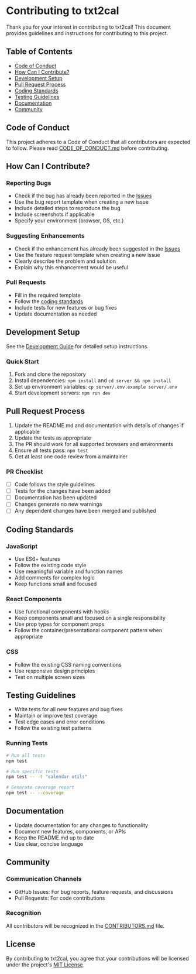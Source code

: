 # Contributing to txt2cal

Thank you for your interest in contributing to txt2cal! This document provides guidelines and instructions for contributing to this project.

## Table of Contents

- [Code of Conduct](#code-of-conduct)
- [How Can I Contribute?](#how-can-i-contribute)
- [Development Setup](#development-setup)
- [Pull Request Process](#pull-request-process)
- [Coding Standards](#coding-standards)
- [Testing Guidelines](#testing-guidelines)
- [Documentation](#documentation)
- [Community](#community)

## Code of Conduct

This project adheres to a Code of Conduct that all contributors are expected to follow. Please read [CODE_OF_CONDUCT.md](CODE_OF_CONDUCT.md) before contributing.

## How Can I Contribute?

### Reporting Bugs

- Check if the bug has already been reported in the [Issues](https://github.com/maciejjedrzejczyk/txt2cal/issues)
- Use the bug report template when creating a new issue
- Include detailed steps to reproduce the bug
- Include screenshots if applicable
- Specify your environment (browser, OS, etc.)

### Suggesting Enhancements

- Check if the enhancement has already been suggested in the [Issues](https://github.com/maciejjedrzejczyk/txt2cal/issues)
- Use the feature request template when creating a new issue
- Clearly describe the problem and solution
- Explain why this enhancement would be useful

### Pull Requests

- Fill in the required template
- Follow the [coding standards](#coding-standards)
- Include tests for new features or bug fixes
- Update documentation as needed

## Development Setup

See the [Development Guide](docs/development-guide.md) for detailed setup instructions.

### Quick Start

1. Fork and clone the repository
2. Install dependencies: `npm install` and `cd server && npm install`
3. Set up environment variables: `cp server/.env.example server/.env`
4. Start development servers: `npm run dev`

## Pull Request Process

1. Update the README.md and documentation with details of changes if applicable
2. Update the tests as appropriate
3. The PR should work for all supported browsers and environments
4. Ensure all tests pass: `npm test`
5. Get at least one code review from a maintainer

### PR Checklist

- [ ] Code follows the style guidelines
- [ ] Tests for the changes have been added
- [ ] Documentation has been updated
- [ ] Changes generate no new warnings
- [ ] Any dependent changes have been merged and published

## Coding Standards

### JavaScript

- Use ES6+ features
- Follow the existing code style
- Use meaningful variable and function names
- Add comments for complex logic
- Keep functions small and focused

### React Components

- Use functional components with hooks
- Keep components small and focused on a single responsibility
- Use prop types for component props
- Follow the container/presentational component pattern when appropriate

### CSS

- Follow the existing CSS naming conventions
- Use responsive design principles
- Test on multiple screen sizes

## Testing Guidelines

- Write tests for all new features and bug fixes
- Maintain or improve test coverage
- Test edge cases and error conditions
- Follow the existing test patterns

### Running Tests

```bash
# Run all tests
npm test

# Run specific tests
npm test -- -t "calendar utils"

# Generate coverage report
npm test -- --coverage
```

## Documentation

- Update documentation for any changes to functionality
- Document new features, components, or APIs
- Keep the README.md up to date
- Use clear, concise language

## Community

### Communication Channels

- GitHub Issues: For bug reports, feature requests, and discussions
- Pull Requests: For code contributions

### Recognition

All contributors will be recognized in the [CONTRIBUTORS.md](CONTRIBUTORS.md) file.

## License

By contributing to txt2cal, you agree that your contributions will be licensed under the project's [MIT License](LICENSE).
